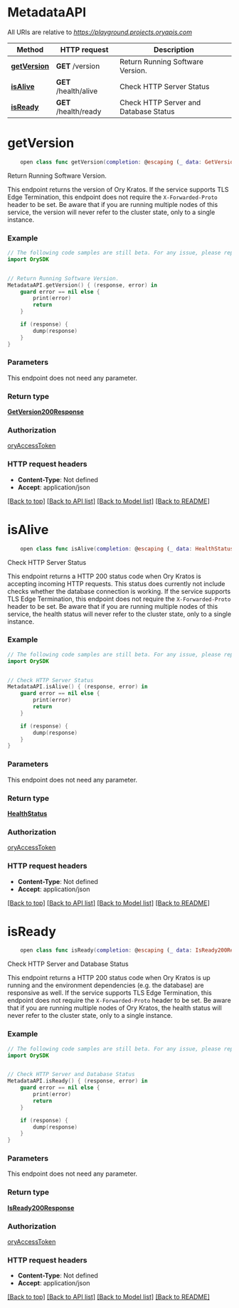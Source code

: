 # MetadataAPI

All URIs are relative to *https://playground.projects.oryapis.com*

Method | HTTP request | Description
------------- | ------------- | -------------
[**getVersion**](MetadataAPI.md#getversion) | **GET** /version | Return Running Software Version.
[**isAlive**](MetadataAPI.md#isalive) | **GET** /health/alive | Check HTTP Server Status
[**isReady**](MetadataAPI.md#isready) | **GET** /health/ready | Check HTTP Server and Database Status


# **getVersion**
```swift
    open class func getVersion(completion: @escaping (_ data: GetVersion200Response?, _ error: Error?) -> Void)
```

Return Running Software Version.

This endpoint returns the version of Ory Kratos.  If the service supports TLS Edge Termination, this endpoint does not require the `X-Forwarded-Proto` header to be set.  Be aware that if you are running multiple nodes of this service, the version will never refer to the cluster state, only to a single instance.

### Example
```swift
// The following code samples are still beta. For any issue, please report via http://github.com/OpenAPITools/openapi-generator/issues/new
import OrySDK


// Return Running Software Version.
MetadataAPI.getVersion() { (response, error) in
    guard error == nil else {
        print(error)
        return
    }

    if (response) {
        dump(response)
    }
}
```

### Parameters
This endpoint does not need any parameter.

### Return type

[**GetVersion200Response**](GetVersion200Response.md)

### Authorization

[oryAccessToken](../README.md#oryAccessToken)

### HTTP request headers

 - **Content-Type**: Not defined
 - **Accept**: application/json

[[Back to top]](#) [[Back to API list]](../README.md#documentation-for-api-endpoints) [[Back to Model list]](../README.md#documentation-for-models) [[Back to README]](../README.md)

# **isAlive**
```swift
    open class func isAlive(completion: @escaping (_ data: HealthStatus?, _ error: Error?) -> Void)
```

Check HTTP Server Status

This endpoint returns a HTTP 200 status code when Ory Kratos is accepting incoming HTTP requests. This status does currently not include checks whether the database connection is working.  If the service supports TLS Edge Termination, this endpoint does not require the `X-Forwarded-Proto` header to be set.  Be aware that if you are running multiple nodes of this service, the health status will never refer to the cluster state, only to a single instance.

### Example
```swift
// The following code samples are still beta. For any issue, please report via http://github.com/OpenAPITools/openapi-generator/issues/new
import OrySDK


// Check HTTP Server Status
MetadataAPI.isAlive() { (response, error) in
    guard error == nil else {
        print(error)
        return
    }

    if (response) {
        dump(response)
    }
}
```

### Parameters
This endpoint does not need any parameter.

### Return type

[**HealthStatus**](HealthStatus.md)

### Authorization

[oryAccessToken](../README.md#oryAccessToken)

### HTTP request headers

 - **Content-Type**: Not defined
 - **Accept**: application/json

[[Back to top]](#) [[Back to API list]](../README.md#documentation-for-api-endpoints) [[Back to Model list]](../README.md#documentation-for-models) [[Back to README]](../README.md)

# **isReady**
```swift
    open class func isReady(completion: @escaping (_ data: IsReady200Response?, _ error: Error?) -> Void)
```

Check HTTP Server and Database Status

This endpoint returns a HTTP 200 status code when Ory Kratos is up running and the environment dependencies (e.g. the database) are responsive as well.  If the service supports TLS Edge Termination, this endpoint does not require the `X-Forwarded-Proto` header to be set.  Be aware that if you are running multiple nodes of Ory Kratos, the health status will never refer to the cluster state, only to a single instance.

### Example
```swift
// The following code samples are still beta. For any issue, please report via http://github.com/OpenAPITools/openapi-generator/issues/new
import OrySDK


// Check HTTP Server and Database Status
MetadataAPI.isReady() { (response, error) in
    guard error == nil else {
        print(error)
        return
    }

    if (response) {
        dump(response)
    }
}
```

### Parameters
This endpoint does not need any parameter.

### Return type

[**IsReady200Response**](IsReady200Response.md)

### Authorization

[oryAccessToken](../README.md#oryAccessToken)

### HTTP request headers

 - **Content-Type**: Not defined
 - **Accept**: application/json

[[Back to top]](#) [[Back to API list]](../README.md#documentation-for-api-endpoints) [[Back to Model list]](../README.md#documentation-for-models) [[Back to README]](../README.md)


